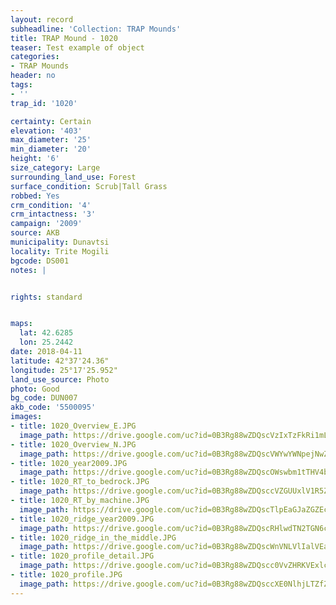 ```yaml
---
layout: record
subheadline: 'Collection: TRAP Mounds'
title: TRAP Mound - 1020
teaser: Test example of object
categories:
- TRAP Mounds
header: no
tags:
- ''
trap_id: '1020'

certainty: Certain
elevation: '403'
max_diameter: '25'
min_diameter: '20'
height: '6'
size_category: Large
surrounding_land_use: Forest
surface_condition: Scrub|Tall Grass
robbed: Yes
crm_condition: '4'
crm_intactness: '3'
campaign: '2009'
source: AKB
municipality: Dunavtsi
locality: Trite Mogili
bgcode: DS001
notes: |


rights: standard


maps:
  lat: 42.6285
  lon: 25.2442
date: 2018-04-11
latitude: 42°37'24.36"
longitude: 25°17'25.952"
land_use_source: Photo
photo: Good
bg_code: DUN007
akb_code: '5500095'
images:
- title: 1020_Overview_E.JPG
  image_path: https://drive.google.com/uc?id=0B3Rg88wZDQscVzIxTzFkRi1mLUU
- title: 1020_Overview_N.JPG
  image_path: https://drive.google.com/uc?id=0B3Rg88wZDQscVWYwYWNpejNwZFU
- title: 1020_year2009.JPG
  image_path: https://drive.google.com/uc?id=0B3Rg88wZDQscOWswbm1tTHV4b2c
- title: 1020_RT_to_bedrock.JPG
  image_path: https://drive.google.com/uc?id=0B3Rg88wZDQsccVZGUUxlV1R5Zzg
- title: 1020_RT_by_machine.JPG
  image_path: https://drive.google.com/uc?id=0B3Rg88wZDQscTlpEaGJaZGZEc2M
- title: 1020_ridge_year2009.JPG
  image_path: https://drive.google.com/uc?id=0B3Rg88wZDQscRHlwdTN2TGN6ck0
- title: 1020_ridge_in_the_middle.JPG
  image_path: https://drive.google.com/uc?id=0B3Rg88wZDQscWnVNLVlIalVEaXM
- title: 1020_profile_detail.JPG
  image_path: https://drive.google.com/uc?id=0B3Rg88wZDQscc0VvZHRKVExlc1U
- title: 1020_profile.JPG
  image_path: https://drive.google.com/uc?id=0B3Rg88wZDQsccXE0NlhjLTZfZG8
---
```

